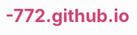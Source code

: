 # -772.github.io
<!DOCTYPE html>
<html lang="zh-CN">
<head>
    <meta charset="UTF-8">
    <meta name="viewport" content="width=device-width, initial-scale=1.0">
    <title>TX生日快乐 - 8月26日</title>
    <style>
        * {
            margin: 0;
            padding: 0;
            box-sizing: border-box;
        }
        
        body {
            font-family: 'Microsoft YaHei', sans-serif;
            background: linear-gradient(135deg, #ff9a9e 0%, #fad0c4 100%);
            color: #fff;
            min-height: 100vh;
            display: flex;
            flex-direction: column;
            align-items: center;
            padding: 20px;
            text-align: center;
        }
        
        .container {
            width: 100%;
            max-width: 500px;
        }
        
        .header {
            margin: 20px 0;
            text-shadow: 0 2px 4px rgba(0,0,0,0.2);
        }
        
        h1 {
            font-size: 2.2rem;
            margin-bottom: 10px;
            color: #d44375;
        }
        
        .date {
            font-size: 1.4rem;
            font-weight: bold;
            color: #ff6b6b;
        }
        
        .name {
            font-size: 1.8rem;
            font-weight: bold;
            color: #b83280;
            text-shadow: 1px 1px 3px rgba(0,0,0,0.2);
            margin: 15px 0;
        }
        
        /* 爱心样式 */
        .heart-container {
            position: relative;
            width: 200px;
            height: 200px;
            margin: 20px auto;
        }
        
        .heart {
            position: absolute;
            width: 100%;
            height: 100%;
            animation: heartbeat 1.2s infinite;
        }
        
        .heart:before, .heart:after {
            content: "";
            position: absolute;
            width: 100px;
            height: 160px;
            background: #ff4d7e;
            border-radius: 100px 100px 0 0;
        }
        
        .heart:before {
            left: 50px;
            transform: rotate(-45deg);
            transform-origin: 0 100%;
            box-shadow: 0 0 20px rgba(255, 77, 126, 0.8);
        }
        
        .heart:after {
            left: 50px;
            transform: rotate(45deg);
            transform-origin: 100% 100%;
            box-shadow: 0 0 20px rgba(255, 77, 126, 0.8);
        }
        
        @keyframes heartbeat {
            0% { transform: scale(1); }
            50% { transform: scale(1.1); }
            100% { transform: scale(1); }
        }
        
        /* 祝福内容 */
        .wishes {
            background: rgba(255, 255, 255, 0.2);
            border-radius: 20px;
            padding: 20px;
            margin: 20px 0;
            box-shadow: 0 8px 32px rgba(31, 38, 135, 0.2);
            backdrop-filter: blur(4px);
        }
        
        .wish {
            margin: 15px 0;
            font-size: 1rem;
            line-height: 1.6;
            color: #333;
            padding: 10px;
            border-radius: 12px;
            background: rgba(255, 255, 255, 0.3);
        }
        
        .wish-title {
            font-weight: bold;
            color: #d44375;
            margin-bottom: 5px;
        }
        
        /* 音乐部分 */
        .music {
            margin-top: 20px;
            padding: 15px;
            background: rgba(255, 255, 255, 0.3);
            border-radius: 15px;
            width: 100%;
        }
        
        .music-title {
            font-size: 1.2rem;
            color: #d44375;
            margin-bottom: 10px;
        }
        
        .song {
            text-align: left;
            padding: 10px;
            border-bottom: 1px dashed #ff9e9e;
        }
        
        .footer {
            margin-top: 30px;
            font-size: 0.9rem;
            color: #666;
        }
        
        .instructions {
            background: rgba(255, 255, 255, 0.2);
            border-radius: 15px;
            padding: 15px;
            margin-top: 20px;
            text-align: left;
            font-size: 0.8rem;
            color: #555;
        }
        
        .instructions h3 {
            color: #d44375;
            margin-bottom: 10px;
            text-align: center;
        }
        
        .instructions ol {
            padding-left: 20px;
        }
        
        .instructions li {
            margin-bottom: 8px;
        }
        
        .important-note {
            background: #ff6b6b;
            color: white;
            padding: 15px;
            border-radius: 10px;
            margin: 20px 0;
            text-align: center;
            font-weight: bold;
        }
    </style>
</head>
<body>
    <div class="container">
        <div class="important-note">
            温馨提示：请在浏览器中打开此页面以获得最佳效果
        </div>
        
        <div class="header">
            <h1>生日快乐！</h1>
            <div class="date">8月26日 · 专属祝福</div>
            <div class="name">TO: TX</div>
        </div>
        
        <div class="heart-container">
            <div class="heart"></div>
        </div>
        
        <div class="wishes">
            <div class="wish">
                <div class="wish-title">诗词祝福</div>
                "愿君朝夕以丰润兮，夜光丽而扬荣。<br>
                愿君如松柏，天矫历千载。"
            </div>
            
            <div class="wish">
                <div class="wish-title">温馨祝福</div>
                "愿你的生命之路常伴花香，<br>
                愿你的每一天都充满阳光与欢笑。"
            </div>
            
            <div class="wish">
                <div class="wish-title">友情祝福</div>
                "在这个特别的日子里，<br>
                愿我们的友谊如美酒，愈久弥香。"
            </div>
        </div>
        
        <div class="music">
            <div class="music-title">生日祝福歌曲推荐</div>
            <div class="song">《生日快乐歌》- 经典版</div>
            <div class="song">《生日祝福歌》- 格格</div>
            <div class="song">《Celebration》- Kool & The Gang</div>
            <div class="song">《Happy》- Pharrell Williams</div>
            <div class="song">《生日》- 雷光夏</div>
        </div>
        
        <div class="instructions">
            <h3>使用说明</h3>
            <p>由于微信限制，HTML页面无法直接在微信中打开。请尝试以下方法：</p>
            <ol>
                <li>点击右上角"..."，选择"在浏览器中打开"</li>
                <li>或者将链接复制到手机浏览器中打开</li>
                <li>如需分享给朋友，可以截屏保存为长图片后发送</li>
            </ol>
        </div>
        
        <div class="footer">
            <p>专属定制祝福 · 2023年8月26日</p>
            <p>愿TX岁岁平安，年年欢喜！</p>
        </div>
    </div>

    <script>
        // 添加一些交互效果
        document.addEventListener('click', function() {
            // 背景色变化效果
            document.body.style.background = 'linear-gradient(135deg, #ff6a8d 0%, #ffc3a0 100%)';
            setTimeout(() => {
                document.body.style.background = 'linear-gradient(135deg, #ff9a9e 0%, #fad0c4 100%)';
            }, 500);
        });
        
        // 添加更多祝福语
        const wishes = [
            "愿你的每一个愿望都能实现，每一个梦想都能开花！",
            "在这特别的日子里，送上特别的祝福，给特别的你！",
            "愿你的生活像彩虹一样多彩，像阳光一样灿烂！",
            "生日快乐！愿你未来的每一天都比昨天更美好！",
            "愿岁月温柔待你，愿幸福永远伴你左右！",
            "祝福加祝福是很多个祝福，祝福乘祝福是无限个祝福！",
            "愿快乐幸福的光环缠绕你，告诉你我最真挚的祝福！"
        ];
        
        let wishIndex = 0;
        setInterval(() => {
            document.querySelector('.wishes').innerHTML = `
                <div class="wish">
                    <div class="wish-title">动态祝福 ${wishIndex+1}/${wishes.length}</div>
                    ${wishes[wishIndex]}
                </div>
            `;
            wishIndex = (wishIndex + 1) % wishes.length;
        }, 5000);
    </script>
</body>
</html>